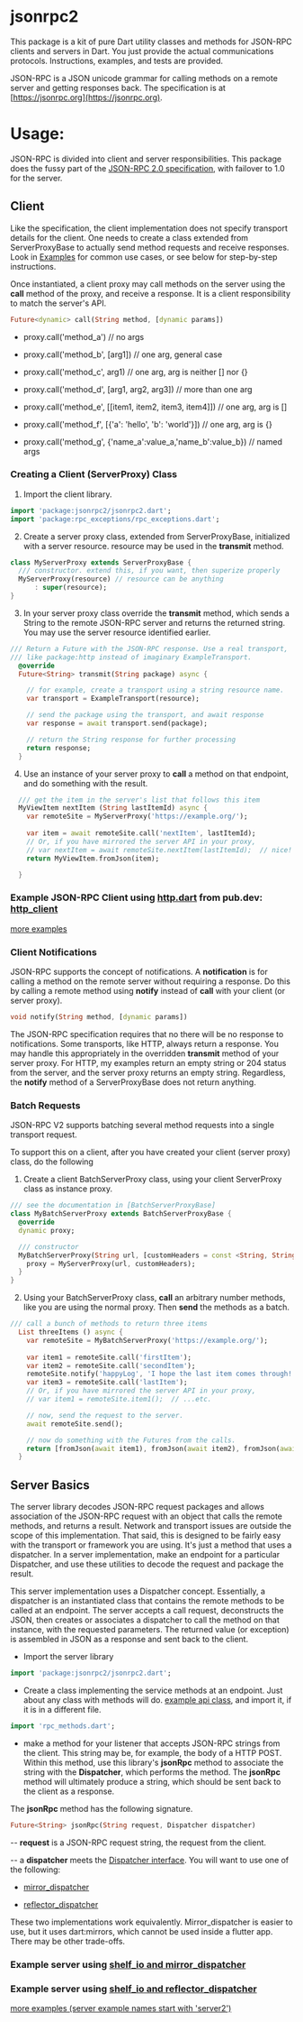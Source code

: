 jsonrpc2
========

This package is a kit of pure Dart utility classes and methods for JSON-RPC clients and servers in Dart. You just provide the actual communications protocols. Instructions, examples, and tests are provided.

JSON-RPC is a JSON unicode grammar for calling methods on a remote server and getting responses back. The specification is at [https://jsonrpc.org](https://jsonrpc.org).

# Usage:

JSON-RPC is divided into client and server responsibilities. This package does the fussy part of the [JSON-RPC 2.0 specification](https://www.jsonrpc.org/specification), with failover to 1.0 for the server. 

## Client
Like the specification, the client implementation does not specify transport details for the client. One needs to create a class extended from ServerProxyBase to actually send method requests and receive responses. Look in [Examples](example) for common use cases, or see below for step-by-step instructions.

Once instantiated, a client proxy may call methods on the server using the **call** method of the proxy, and receive a response. It is a client responsibility to match the server's API.

```dart
Future<dynamic> call(String method, [dynamic params])
```
- proxy.call('method_a') // no args
   
- proxy.call('method_b', [arg1]) // one arg, general case 

- proxy.call('method_c', arg1) // one arg, arg is neither [] nor {}

- proxy.call('method_d', [arg1, arg2, arg3]) // more than one arg

- proxy.call('method_e', [[item1, item2, item3, item4]]) // one arg, arg is [] 

- proxy.call('method_f', [{'a': 'hello', 'b': 'world'}]) // one arg, arg is {} 

- proxy.call('method_g', {'name_a':value_a,'name_b':value_b}) // named args
   

### Creating a Client (ServerProxy) Class

1. Import the client library.

```dart
import 'package:jsonrpc2/jsonrpc2.dart';
import 'package:rpc_exceptions/rpc_exceptions.dart';
```

2. Create a server proxy class, extended from ServerProxyBase, initialized with a server resource. resource may be used in the **transmit** method.
```dart 
class MyServerProxy extends ServerProxyBase {
  /// constructor. extend this, if you want, then superize properly
  MyServerProxy(resource) // resource can be anything
      : super(resource);
}
```

3.  In your server proxy class override the **transmit** method, which sends a String to the remote JSON-RPC server and returns the returned string. You may use the server resource identified earlier.
```dart
/// Return a Future with the JSON-RPC response. Use a real transport,
/// like package:http instead of imaginary ExampleTransport.
  @override
  Future<String> transmit(String package) async {

    // for example, create a transport using a string resource name. 
    var transport = ExampleTransport(resource);

    // send the package using the transport, and await response
    var response = await transport.send(package);

    // return the String response for further processing
    return response;
  }
```
4.  Use an instance of your server proxy to **call** a method on that endpoint, and do something with the result. 

```dart
  /// get the item in the server's list that follows this item
  MyViewItem nextItem (String lastItemId) async {
    var remoteSite = MyServerProxy('https://example.org/');
    
    var item = await remoteSite.call('nextItem', lastItemId);
    // Or, if you have mirrored the server API in your proxy, 
    // var nextItem = await remoteSite.nextItem(lastItemId);  // nice!
    return MyViewItem.fromJson(item);

  }
```
### Example JSON-RPC Client using [http.dart](https://pub.dev/packages/http) from pub.dev: [http_client](example/jsonrpc_http_client.dart)

[more examples](example)

### Client Notifications
JSON-RPC supports the concept of notifications. A **notification** is for calling a method on the remote server without requiring a response. 
Do this by calling a remote method using **notify** instead of **call** with your client (or server proxy). 

```dart
void notify(String method, [dynamic params])
```
The JSON-RPC specification requires that no there will be no response to notifications. Some transports, like HTTP, always return a response. You may handle this appropriately in the overridden **transmit** method of your
server proxy. For HTTP, my examples return an empty string or 204 status from the server, and the server proxy returns an empty string. Regardless, the **notify** method of a ServerProxyBase does not return anything. 

### Batch Requests
JSON-RPC V2 supports batching several method requests into a single transport request.

To support this on a client, after you have created your client (server proxy) class, do the following

1. Create a client BatchServerProxy class, using your client ServerProxy class as instance proxy. 
```dart
/// see the documentation in [BatchServerProxyBase]
class MyBatchServerProxy extends BatchServerProxyBase {
  @override
  dynamic proxy;

  /// constructor
  MyBatchServerProxy(String url, [customHeaders = const <String, String>{}]) {
    proxy = MyServerProxy(url, customHeaders);
  }
}
```
2.  Using your BatchServerProxy class, **call** an arbitrary number methods, like you are using the normal proxy. Then **send** the methods as a batch.

```dart
/// call a bunch of methods to return three items
  List threeItems () async {
    var remoteSite = MyBatchServerProxy('https://example.org/');
    
    var item1 = remoteSite.call('firstItem');
    var item2 = remoteSite.call('secondItem');
    remoteSite.notify('happyLog', 'I hope the last item comes through!');
    var item3 = remoteSite.call('lastItem');
    // Or, if you have mirrored the server API in your proxy, 
    // var item1 = remoteSite.item1();  // ...etc.

    // now, send the request to the server.
    await remoteSite.send();

    // now do something with the Futures from the calls.
    return [fromJson(await item1), fromJson(await item2), fromJson(await item3)]
  }

```
## Server Basics
The server library decodes JSON-RPC request packages and allows association of the JSON-RPC request with an object that calls the remote methods, and returns a result. Network and transport issues are outside the scope of this implementation. That said, this is designed to be fairly easy with the transport or framework you are using. It's just a method that uses a dispatcher. In a server implementation, make an endpoint for a particular Dispatcher, and use these utilities to decode the request and package the result.

This server implementation uses a Dispatcher concept. Essentially, a dispatcher is an instantiated class that contains the remote methods to be called at an endpoint. The server accepts a call request, deconstructs the JSON, then creates or associates a dispatcher to call the method on that instance, with the requested parameters. The returned value (or exception) is assembled in JSON as a response and sent back to the client.

- Import the server library
```dart
import 'package:jsonrpc2/jsonrpc2.dart';
```

- Create a class implementing the service methods at an endpoint. Just about any class with methods will do. [example api class](example/rpc_methods.dart), and import it, if it is in a different file.
```dart
import 'rpc_methods.dart';
```
- make a method for your listener that accepts JSON-RPC strings from the client. This string may be, for example, the body of a HTTP POST. Within this method, use this library's **jsonRpc** method to associate the string with the **Dispatcher**, which performs the method. The **jsonRpc** method will ultimately produce a string, which should be sent back to the client as a response.

The **jsonRpc** method has the following signature.

```dart
Future<String> jsonRpc(String request, Dispatcher dispatcher)
```
-- **request** is a JSON-RPC request string, the request from the client.

-- a **dispatcher** meets the [Dispatcher interface](https://pub.dev/packages/rpc_dispatcher). You will want to use one of the following:
- [mirror_dispatcher](https://pub.dev/packages/mirror_dispatcher)

- [reflector_dispatcher](https://pub.dev/packages/reflector_dispatcher)

These two implementations work equivalently. Mirror_dispatcher is easier to use, but it uses dart:mirrors, which cannot be used inside a flutter app. There may be other trade-offs.

### Example server using [shelf_io and mirror_dispatcher](example/server2_shelf_mirrored_for_client_test.dart)
### Example server using [shelf_io and reflector_dispatcher](example/server2_shelf_reflected_for_client_test.dart)

[more examples (server example names start with 'server2')](example)

